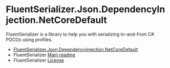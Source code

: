﻿# FluentSerializer.Json.DependencyInjection.NetCoreDefault

FluentSerializer is a library to help you with serializing to-and-from C# POCOs using profiles.

- [FluentSerializer.Json.DependencyInjection.NetCoreDefault](https://github.com/Marvin-Brouwer/FluentSerializer/tree/main/src/FluentSerializer.Json.DependencyInjection.NetCoreDefault#readme)
- FluentSerializer [Main readme](https://github.com/Marvin-Brouwer/FluentSerializer#readme)
- FluentSerializer [License](https://github.com/Marvin-Brouwer/FluentSerializer/blob/main/License.md#readme)
